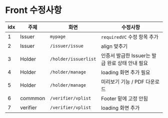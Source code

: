 # Front 수정사항

|idx|주체|화면|수정사항|
|---|---|---|---|
|1|Issuer|`mypage`|`requiredVC` 수정 항목 추가|비고|
|2|Issuer|`/issuer/issue`|align 맞추기|제 화면에선 align이 맞는 상태라 다른분 화면을 보고 해야할듯 싶습니다.|
|3|Holder|`/holder/issuerlist`|인증서 발급한 Issuer는 발급 완료 상태 안내 필요|발급 완료 상태인지 구분 가능한 데이터가 들어있나요?|
|4|Holder|`/holder/manage`|loading 화면 추가 필요|수정했습니다|
|5|Holder|`/holder/manage`|미리보기 기능 / PDF 다운로드|진행중입니다.|
|6|commmon|`/verifier/vplist`|Footer 밑에 고정 안됨|어떤 페이지에서 고정이 안되나요?|
|7|verifier|`/verifier/vplist`|loading 화면 추가|수정했습니다.|
